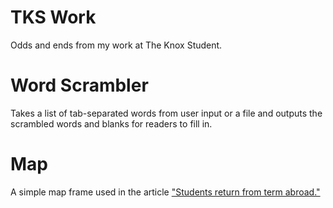 # TKS Work
Odds and ends from my work at The Knox Student.

# Word Scrambler
Takes a list of tab-separated words from user input or a file and outputs the scrambled words and blanks for readers to fill in.

# Map
A simple map frame used in the article ["Students return from term abroad."](http://www.theknoxstudent.com/news/2018/01/18/students-return-term-abroad/#.Xa9i9JMzbzI)
